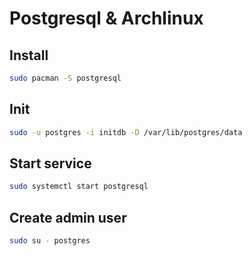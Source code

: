 # Postgresql & Archlinux

## Install

```sh
sudo pacman -S postgresql
```

## Init

```sh
sudo -u postgres -i initdb -D /var/lib/postgres/data
```

## Start service

```sh
sudo systemctl start postgresql
```

## Create admin user

```sh
sudo su - postgres
```
